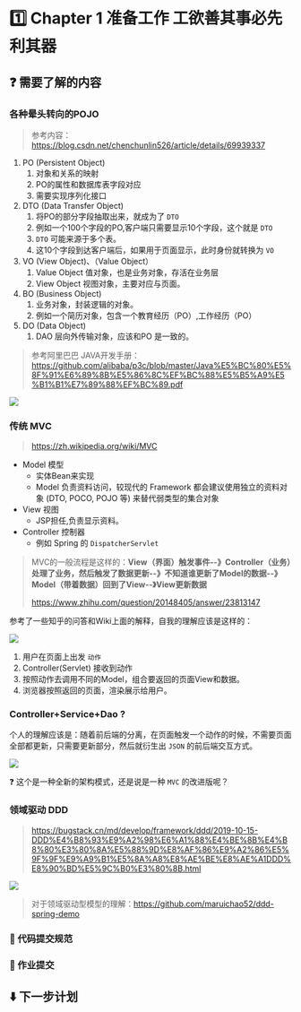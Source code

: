 # :one: Chapter 1 准备工作 工欲善其事必先利其器



## :question: 需要了解的内容



### 各种晕头转向的POJO

> 参考内容：https://blog.csdn.net/chenchunlin526/article/details/69939337



1. PO (Persistent Object)
   1. 对象和关系的映射
   2. PO的属性和数据库表字段对应
   3. 需要实现序列化接口
2. DTO (Data Transfer Object)
   1. 将PO的部分字段抽取出来，就成为了 `DTO`
   2. 例如一个100个字段的PO,客户端只需要显示10个字段，这个就是 `DTO`
   3. `DTO` 可能来源于多个表。
   4. 这10个字段到达客户端后，如果用于页面显示，此时身份就转换为 `VO`
3. VO (View Object)、（Value Object）
   1. Value Object 值对象，也是业务对象，存活在业务层
   2. View Object 视图对象，主要对应与页面。
4. BO (Business Object)
   1. 业务对象，封装逻辑的对象。
   2. 例如一个简历对象，包含一个教育经历（PO）,工作经历（PO）
5. DO (Data Object)
   1. DAO 层向外传输对象，应该和PO 是一致的。

> 参考阿里巴巴 JAVA开发手册：https://github.com/alibaba/p3c/blob/master/Java%E5%BC%80%E5%8F%91%E6%89%8B%E5%86%8C%EF%BC%88%E5%B5%A9%E5%B1%B1%E7%89%88%EF%BC%89.pdf

![](https://file.chaobei.xyz/202201071204196.png_imagess)





### 传统 MVC

> https://zh.wikipedia.org/wiki/MVC



- Model 模型
  - 实体Bean来实现
  - Model 负责资料访问，较现代的 Framework 都会建议使用独立的资料对象 (DTO, POCO, POJO 等) 来替代弱类型的集合对象
- View 视图
  - JSP担任,负责显示资料。
- Controller 控制器
  - 例如 Spring 的 `DispatcherServlet`



> MVC的一般流程是这样的：**View（界面）触发事件--》Controller（业务）处理了业务，然后触发了数据更新--》不知道谁更新了Model的数据--》Model（带着数据）回到了View--》View更新数据**
>
> https://www.zhihu.com/question/20148405/answer/23813147



参考了一些知乎的问答和Wiki上面的解释，自我的理解应该是这样的：

![](https://file.chaobei.xyz/202201071022603.png_imagess)

1. 用户在页面上出发 `动作`
2. Controller(Servlet) 接收到动作
3. 按照动作去调用不同的Model，组合要返回的页面View和数据。
4. 浏览器按照返回的页面，渲染展示给用户。



### Controller+Service+Dao ?

个人的理解应该是：随着前后端的分离，在页面触发一个动作的时候，不需要页面全部都更新，只需要更新部分，然后就衍生出 `JSON` 的前后端交互方式。

![](https://file.chaobei.xyz/20220110221303.png_imagess)

:question: 这个是一种全新的架构模式，还是说是一种 `MVC` 的改进版呢？



### 领域驱动 DDD

> https://bugstack.cn/md/develop/framework/ddd/2019-10-15-DDD%E4%B8%93%E9%A2%98%E6%A1%88%E4%BE%8B%E4%B8%80%E3%80%8A%E5%88%9D%E8%AF%86%E9%A2%86%E5%9F%9F%E9%A9%B1%E5%8A%A8%E8%AE%BE%E8%AE%A1DDD%E8%90%BD%E5%9C%B0%E3%80%8B.html



![](https://file.chaobei.xyz/20220110230252.png_imagess)

> 对于领域驱动型模型的理解：https://github.com/maruichao52/ddd-spring-demo



### :pushpin: 代码提交规范









### :book: 作业提交







## :arrow_down: 下一步计划

